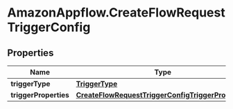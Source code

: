 # AmazonAppflow.CreateFlowRequestTriggerConfig

## Properties

Name | Type | Description | Notes
------------ | ------------- | ------------- | -------------
**triggerType** | [**TriggerType**](TriggerType.md) |  | [optional] 
**triggerProperties** | [**CreateFlowRequestTriggerConfigTriggerProperties**](CreateFlowRequestTriggerConfigTriggerProperties.md) |  | [optional] 


